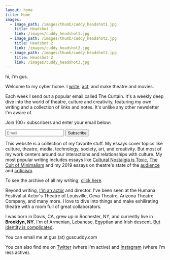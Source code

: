 ```yaml
---
layout: home
title: Home
images:
  - image_path: /images/thumb/cuddy_headshot1.jpg
    title: Headshot 1
    link: /images/cuddy_headshot1.jpg
  - image_path: /images/thumb/cuddy_headshot2.jpg
    title: Headshot 2
    link: /images/cuddy_headshot2.jpg
  - image_path: /images/thumb/cuddy_headshot3.jpg
    title: Headshot 2
    link: /images/cuddy_headshot3.jpg
---
```

<div id="intro" class="lh-title dib f1-ns f2-m f2">hi, i'm gus.</div>

Welcome to my cyber home.  I [write](/blog), [act](/acting), and make theatre and movies.

Each week I send out a popular email called The Curtain. It's a weekly deep dive into the world of theatre, culture and creativity, featuring my own writing and a collection of links and notes. It's unlike any other newsletter I'm aware of.

Join 100+ subscribers and enter your email below:

<div class="pb2">
 <form name="email-capture" class="measure-wide br2-ns ba b--black-10 center" data-netlify="true" method="POST">
   <div class="cf">
   <input class="f6 f5-l input-reset bn fl black bg-white pa3 lh-solid w-100 w-75-m w-80-l br2-ns br--left-ns" name="email" type="email" placeholder="Email" required>
   <button type="submit" class="f6 f5-l button-reset fl pv3 tc bn bg-red white pointer w-100 w-25-m w-20-l br2-ns br--right-ns">Subscribe</button>
   </div>
 </form>

 <p class="js-success-message is-hidden" style="display: none; color:green; text-align: center;">Success!</p>
 <p class="js-error-message is-hidden" style="display: none; color:red; text-align: center;">Error!</p>
</div>

<script>
   const scriptURL = 'https://script.google.com/macros/s/AKfycbztKAnb0jXzNot8bvrAIhzCCTS5A_AuOq-1djh4gYd4i-8s2Ak/exec'
   const form = document.forms['email-capture']
   const successMessage = document.querySelector('.js-success-message')
   const errorMessage = document.querySelector('.js-error-message')

   form.addEventListener('submit', e => {
     e.preventDefault()
     fetch(scriptURL, { method: 'POST', body: new FormData(form)})
       .then(response => showSuccessMessage(response))
       .catch(error => showErrorMessage(error))
   })

   function showSuccessMessage (response) {
     console.log('Success!', response)
     setTimeout(() => {
       successMessage.style.display = "block";
     }, 500)
   }

   function showErrorMessage (error) {
     console.error('Error!', error.message)
     setTimeout(() => {
       errorMessage.style.display = "block";
     }, 500)
   }

 </script>

This website is a collection of my favorite stuff. My essays cover topics like culture, theatre, media, technology, society, art, and creativity. But most of my work centers around our interactions and relationships with culture. My most popular writing includes essays like [Cultural Nostalgia is Toxic](/nostalgia), [The Cult of Minimalism](/minimalism) and my 2019 essays on theatre's state of the [audience](/audience) and [criticism](/criticism).

To see the archive of all my writing, [click here](/blog).

Beyond writing, [I'm an actor](/acting) and director. I've been seen at the Humana Festival at Actor's Theatre of Louisville, Geva Theatre, Arizona Theatre Company, and many more. I love to dive into things and make exhilirating theatre with a room full of great collaborators.

I was born in Davis, CA, grew up in Rochester, NY, and currently live in **Brooklyn, NY**. I'm of Armenian, Lebanese, Egyptian and Irish descent. [But identity is complicated](/2dracism).

You can email me at gus (at) guscuddy.com

You can also find me on [Twitter](https://twitter.com/guscuddy) (where I'm active) and [Instagram](https://instagram.com/guscuddy) (where I'm less active).